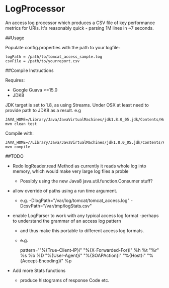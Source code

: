 LogProcessor
============

An access log processor which produces a CSV file of key performance metrics for URIs.
It's reasonably quick - parsing 1M lines in ~7 seconds.



##Usage

Populate config.properties with the path to your logfile:

    logPath = /path/to/tomcat_access_sample.log
    csvFile = /path/to/yourreport.csv


##Compile Instructions

Requires:
* Google Guava >=15.0
* JDK8

JDK target is set to 1.8, as using Streams.
Under OSX at least need to provide path to JDK8 as a result.
e.g

    JAVA_HOME=/Library/Java/JavaVirtualMachines/jdk1.8.0_05.jdk/Contents/Home/ mvn clean test

Compile with:

    JAVA_HOME=//Library/Java/JavaVirtualMachines/jdk1.8.0_05.jdk/Contents/Home/ mvn compile



##TODO
* Redo logReader.read Method as currently it reads whole log into memory, which would make very large log files a proble
    * Possibly using the new Java8 java.util.function.Consumer stuff?
* allow override of paths using a run time argument.
    * e.g. -DlogPath="/var/log/tomcat/tomcat_access.log" -DcsvPath="/var/tmp/logStats.csv"
* enable LogParser to work with any typical access log format -perhaps to understand the grammar of an access log pattern
    * and thus make this portable to different access log formats.
    * e.g.

        pattern='"%{True-Client-IP}i" "%{X-Forwarded-For}i" %h %t "%r" %s %b %D "%{User-Agent}i" "%{SOAPAction}i" "%{Host}i" "%{Accept-Encoding}i" %p

* Add more Stats functions
    * produce histograms of response Code etc.

